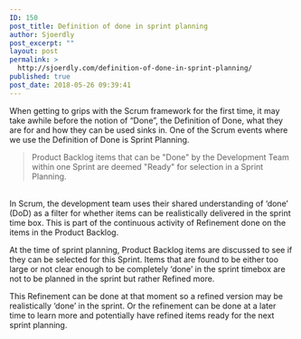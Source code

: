 ```yaml
---
ID: 150
post_title: Definition of done in sprint planning
author: Sjoerdly
post_excerpt: ""
layout: post
permalink: >
  http://sjoerdly.com/definition-of-done-in-sprint-planning/
published: true
post_date: 2018-05-26 09:39:41
---
```

<p>When getting to grips with the Scrum framework for the first time, it may take awhile before the notion of “Done”, the Definition of Done, what they are for and how they can be used sinks in. One of the Scrum events where we use the Definition of Done is Sprint Planning. </p><blockquote>Product Backlog items that can be "Done" by the Development Team within one Sprint are deemed "Ready" for selection in a Sprint Planning.</blockquote><p dir="auto"><br>In Scrum, the development team uses their shared understanding of ‘done’ (DoD) as a filter for whether items can be realistically delivered in the sprint time box. This is part of the continuous activity of Refinement done on the items in the Product Backlog. <br></p><p>At the time of sprint planning, Product Backlog items are discussed to see if they can be selected for this Sprint. Items that are found to be either too large or not clear enough to be completely ‘done’ in the sprint timebox are not to be planned in the sprint but rather Refined more. <br></p><p dir="ltr">This Refinement can be done at that moment so a refined version may be realistically ‘done’ in the sprint. Or the refinement can be done at a later time to learn more and potentially have refined items ready for the next sprint planning.</p>